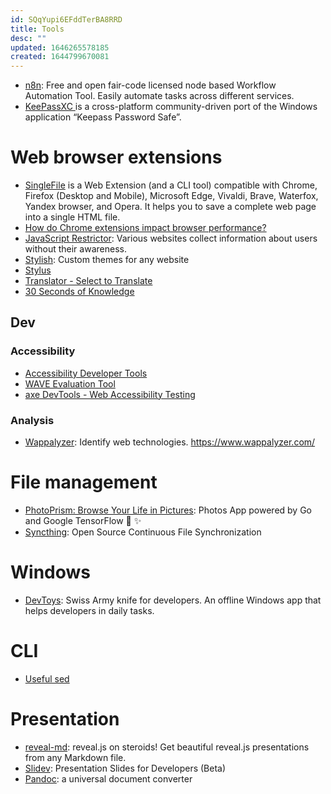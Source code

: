 ```yaml
---
id: SQqYupi6EFddTerBA8RRD
title: Tools
desc: ""
updated: 1646265578185
created: 1644799670081
---
```


- [n8n](https://github.com/n8n-io/n8n): Free and open fair-code licensed node based Workflow Automation Tool. Easily automate tasks across different services.
- [KeePassXC ](https://github.com/keepassxreboot/keepassxc) is a cross-platform community-driven port of the Windows application “Keepass Password Safe”.

# Web browser extensions

- [SingleFile](https://github.com/gildas-lormeau/SingleFile) is a Web Extension (and a CLI tool) compatible with Chrome, Firefox (Desktop and Mobile), Microsoft Edge, Vivaldi, Brave, Waterfox, Yandex browser, and Opera. It helps you to save a complete web page into a single HTML file.
- [How do Chrome extensions impact browser performance?](https://www.debugbear.com/blog/chrome-extension-performance-2021)
- [JavaScript Restrictor](https://polcak.github.io/jsrestrictor/): Various websites collect information about users without their awareness.
- [Stylish](https://chrome.google.com/webstore/detail/stylish-custom-themes-for/fjnbnpbmkenffdnngjfgmeleoegfcffe?hl=en): Custom themes for any website
- [Stylus](https://chrome.google.com/webstore/detail/stylus/clngdbkpkpeebahjckkjfobafhncgmne?hl=en)
- [Translator - Select to Translate](https://chrome.google.com/webstore/detail/translator-select-to-tran/eignaoffibhilfdkmddbpigikiglehcc/related)
- [30 Seconds of Knowledge](https://chrome.google.com/webstore/detail/30-seconds-of-knowledge/mmgplondnjekobonklacmemikcnhklla)

## Dev

### Accessibility

- [Accessibility Developer Tools](https://chrome.google.com/webstore/detail/accessibility-developer-t/fpkknkljclfencbdbgkenhalefipecmb?hl=en-US)
- [WAVE Evaluation Tool](https://chrome.google.com/webstore/detail/wave-evaluation-tool/jbbplnpkjmmeebjpijfedlgcdilocofh?hl=en-US)
- [axe DevTools - Web Accessibility Testing](https://chrome.google.com/webstore/detail/axe-devtools-web-accessib/lhdoppojpmngadmnindnejefpokejbdd/related?hl=en-US)

### Analysis

- [Wappalyzer](https://chrome.google.com/webstore/detail/wappalyzer/gppongmhjkpfnbhagpmjfkannfbllamg): Identify web technologies. https://www.wappalyzer.com/

# File management

- [PhotoPrism: Browse Your Life in Pictures](https://github.com/photoprism/photoprism): Photos App powered by Go and Google TensorFlow 🌈 ✨
- [Syncthing](https://github.com/syncthing/syncthing): Open Source Continuous File Synchronization

# Windows

- [DevToys](https://github.com/veler/DevToys): Swiss Army knife for developers. An offline Windows app that helps developers in daily tasks.

# CLI

- [Useful sed](https://github.com/adrianscheff/useful-sed)

# Presentation

- [reveal-md](https://github.com/webpro/reveal-md): reveal.js on steroids! Get beautiful reveal.js presentations from any Markdown file.
- [Slidev](https://github.com/slidevjs/slidev): Presentation Slides for Developers (Beta)
- [Pandoc](https://pandoc.org/): a universal document converter
